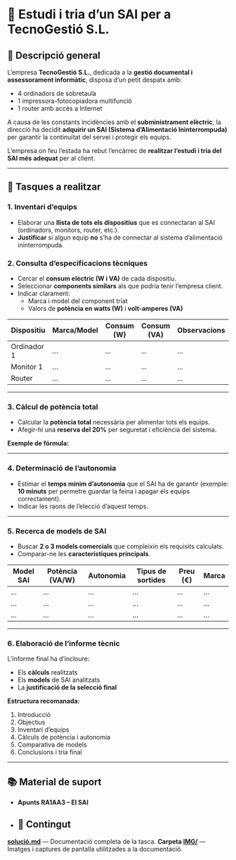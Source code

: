 # 🧾 Estudi i tria d’un SAI per a TecnoGestió S.L.

## 📖 Descripció general
L’empresa **TecnoGestió S.L.**, dedicada a la **gestió documental i assessorament informàtic**, disposa d’un petit despatx amb:

- 4 ordinadors de sobretaula  
- 1 impressora-fotocopiadora multifunció  
- 1 router amb accés a Internet  

A causa de les constants incidències amb el **subministrament elèctric**, la direcció ha decidit **adquirir un SAI (Sistema d’Alimentació Ininterrompuda)** per garantir la continuïtat del servei i protegir els equips.

L’empresa on feu l’estada ha rebut l’encàrrec de **realitzar l’estudi i tria del SAI més adequat** per al client.

---

## 🧩 Tasques a realitzar

### 1. Inventari d’equips
- Elaborar una **llista de tots els dispositius** que es connectaran al SAI (ordinadors, monitors, router, etc.).  
- **Justificar** si algun equip **no** s’ha de connectar al sistema d’alimentació ininterrompuda.

### 2. Consulta d’especificacions tècniques
- Cercar el **consum elèctric (W i VA)** de cada dispositiu.  
- Seleccionar **components similars** als que podria tenir l’empresa client.  
- Indicar clarament:  
  - Marca i model del component triat  
  - Valors de **potència en watts (W)** i **volt-amperes (VA)**

| Dispositiu | Marca/Model | Consum (W) | Consum (VA) | Observacions |
|-------------|--------------|-------------|--------------|---------------|
| Ordinador 1 | ... | ... | ... | ... |
| Monitor 1 | ... | ... | ... | ... |
| Router | ... | ... | ... | ... |

---

### 3. Càlcul de potència total
- Calcular la **potència total** necessària per alimentar tots els equips.  
- Afegir-hi una **reserva del 20%** per seguretat i eficiència del sistema.

**Exemple de fórmula:**

---

### 4. Determinació de l’autonomia
- Estimar el **temps mínim d’autonomia** que el SAI ha de garantir (exemple: **10 minuts** per permetre guardar la feina i apagar els equips correctament).  
- Indicar les raons de l’elecció d’aquest temps.

---

### 5. Recerca de models de SAI
- Buscar **2 o 3 models comercials** que compleixin els requisits calculats.  
- Comparar-ne les **característiques principals**.

| Model SAI | Potència (VA/W) | Autonomia | Tipus de sortides | Preu (€) | Marca |
|------------|----------------|------------|-------------------|-----------|--------|
| ... | ... | ... | ... | ... | ... |
| ... | ... | ... | ... | ... | ... |
| ... | ... | ... | ... | ... | ... |

---

### 6. Elaboració de l’informe tècnic
L’informe final ha d’incloure:
- Els **càlculs** realitzats  
- Els **models** de SAI analitzats  
- La **justificació de la selecció final**  

**Estructura recomanada:**
1. Introducció  
2. Objectius  
3. Inventari d’equips  
4. Càlculs de potència i autonomia  
5. Comparativa de models  
6. Conclusions i tria final  

---

## 📚 Material de suport
- **Apunts RA1AA3 – El SAI**

- ## 📄 Contingut

**[solució.md](./solució.md)** — Documentació completa de la tasca.
**Carpeta [IMG/](./IMG/)** — Imatges i captures de pantalla utilitzades a la documentació.



